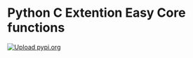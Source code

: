# Python C Extention Easy Core functions
[![Upload pypi.org](https://github.com/kirin123kirin/ccore/actions/workflows/pypi.yml/badge.svg?branch=v0.0.6)](https://github.com/kirin123kirin/ccore/actions/workflows/pypi.yml)
